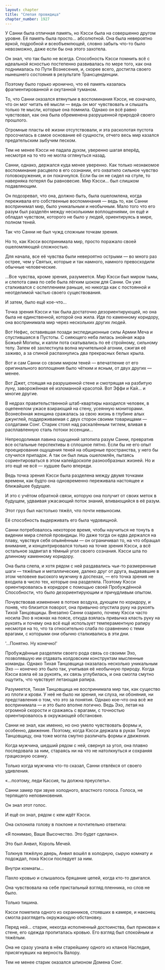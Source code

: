 ```yaml
---
layout: chapter
title: "Слепая провидица"
chapter_number: 1927
---
```




У Санни была отличная память, но Кэсси была на совершенно другом уровне. Её память была просто... абсолютной. Она была невероятно яркой, подробной и всеобъемлющей, словно забыть что-то было невозможно, даже если бы она этого захотела.

Он знал, что так было не всегда. Способность Кэсси помнить всё с идеальной ясностью постепенно развивалась по мере того, как она поднималась по Пути Вознесения, и, скорее всего, достигла своего нынешнего состояния в результате Трансценденции.

Поэтому было горько иронично, что её память казалась фрагментированной и окутанной туманом.

То, что Санни оказался втянутым в воспоминания Кэсси, не означало, что он мог читать её мысли — ведь он мог чувствовать и слышать только те мысли, которые она помнила. Однако он всё равно чувствовал, как она была обременена разрушенной природой своего прошлого.

Огромные пласты её жизни отсутствовали, и эта расколотая пустота просочилась в самое основание её сущности, отчего весь мир казался предательским зыбучим песком.

Тем не менее Кэсси не падала духом, уверенно шагая вперёд, несмотря на то что не могла оглянуться назад.

Санни, однако, держался куда менее уверенно. Как только незнакомое воспоминание расцвело в его сознании, его охватило сильное чувство головокружения, и он покачнулся. Если бы он не сидел на стуле, то наверняка потерял бы равновесие. Мир Кэсси... был слишком подавляющим.

Он подозревал, что она, должно быть, была ошеломлена, когда переживала его собственные воспоминания — ведь то, как Санни воспринимал мир, было уникальным и необычным. Мало того что его разум был разделён между несколькими воплощениями, он ещё и обладал чувством, которого не было у людей, ориентируясь в мире, полном теней.

Так что Санни не был чужд сложным точкам зрения.

Но то, как Кэсси воспринимала мир, просто поражало своей ошеломляющей сложностью.

Для начала, все её чувства были невероятно острыми — во много раз острее, чем у Святых, которые и так намного, намного превосходили обычные человеческие.

...Все чувства, кроме зрения, разумеется. Мир Кэсси был миром тьмы, и слепота сама по себе была лёгким шоком для Санни. Он уже сталкивался с ослеплением раньше, но никогда как с постоянной и неотделимой частью своего существования.

И затем, было ещё кое-что...

Точка зрения Кэсси и так была достаточно дезориентирующей, но она была не единственной, которой она жила. Идя по каменному коридору, она воспринимала мир через нескольких других людей.

Вот Нефис, оставившая позади экспедиционные силы Армии Меча и спустившаяся в Пустоты. С сияющего неба лилась знойная жара Божьей Могилы, и капли пота скатывались по её стройному, сильному телу. Затем её захлестнула волна мучительной агонии, сжигая её заживо, а за спиной распахнулись два прекрасных белых крыла.

Вот и сам Санни со своим миром теней — впечатление от его оригинального воплощения было чётким и ясным, от двух других — менее.

Вот Джет, стоящая на разрушенной стене и смотрящая на разбитую луну, заворожённая её изломанной красотой. Вот Эффи и Кай... и многие другие.

В недрах правительственной штаб-квартиры находился человек, в оцепенелом ужасе взирающий на стену, усеянную мониторами. Вознесённая женщина сражалась за свою жизнь в глубине алых джунглей, поддерживаемая с двух сторон своими товарищами — солдатами Сонг. Старик стоял над раскалённым тиглем, вливая в расплавленную сталь потоки эссенции...

Непреодолимая лавина ощущений затопила разум Санни, превратив все остальные перспективы в сплошное пятно. Если бы не его опыт проецирования ощущения теней на обширные пространства, у него бы случился припадок. А так он был лишь ошеломлён, пытаясь сориентироваться в этом калейдоскопе разнообразных жизней. Но и это ещё не всё — худшее было впереди.

Ведь точка зрения Кэсси была разделена между двумя точками времени, как будто она одновременно переживала настоящее и ближайшее будущее.

И это с учётом обратной связи, которую она получит от своих меток в будущем, удваивая ужасающий поток знаний, вливающийся в её разум.

Этот груз был настолько тяжёл, что почти невыносим.

Её способность выдерживать его была чудовищной.

Санни потребовалось некоторое время, чтобы научиться не тонуть в видении мира слепой провидицы. Но даже тогда он едва держался на плаву, чувствуя себя опьянённым — он ограничивал то, на что обращал внимание, и концентрировался только на точке зрения Кэсси, а всё остальное задвигал в тёмный угол своего сознания. Кэсси шла по длинному каменному коридору.

Она была слепа, и хотя рядом с ней раздавались чьи-то размеренные шаги — тяжёлые и металлические, далеко друг от друга, выдававшие в этом человеке высокого мужчину в доспехах, — его точка зрения не входила в число тех, которые она разделяла. Поэтому Кэсси ориентировалась в коридоре с помощью своей Пробуждённой Способности, что было дезориентирующим и причудливым опытом.

Почувствовав изменение в потоке воздуха, дующем по коридору, и поняв, что близится поворот, она привычно опустила руку на рукоять Тихой Танцовщицы. Внезапно Санни озарило, почему Кэсси часто носила Эхо в ножнах на поясе, откуда взялась привычка класть руку на рукоять и почему она всё ещё использует темпераментную рапиру несмотря на то, что та относительно слаба по сравнению с теми врагами, с которыми они обычно сталкивались в эти дни.

'...Понятно. Ну конечно!'

Пробуждённые разделяли своего рода связь со своими Эхо, позволявшую им отдавать колдовским конструктам мысленные команды. Однако Тихая Танцовщица оказалась несколько уникальным Эхо — конечно это было так, учитывая её необычную природу. Когда Кэсси взяла её за рукоять, их связь углубилась, и она смогла смутно ощутить, что чувствует летающая рапира.

Разумеется, Тихая Танцовщица не воспринимала мир так, как существо из плоти и крови. У неё не было ни зрения, ни слуха, ни обоняния, ни представления о том, что это за понятия. Однако кое-что она всё же воспринимала — и это было вполне логично. Ведь Эхо, летая на огромной скорости и сражаясь с врагами, с точностью ориентировалось в окружающей обстановке.

Санни не знал, как именно, но оно умело чувствовать формы и, особенно, движение. Поэтому, когда Кэсси держала в руках Тихую Танцовщицу, она тоже могла смутно различать формы и движения.

Когда мужчина, шедший рядом с ней, свернул за угол, она плавно последовала за ним, стараясь ни на что не натолкнуться и сохраняя грациозную осанку.

Только когда мужчина что-то сказал, Санни отвлёкся от своего удивления.

«...поэтому, леди Кассия, ты должна преуспеть».

Санни замер при звуке холодного, властного голоса. Голоса, не терпящего неповиновения.

Он знал этот голос.

И ещё он знал, рядом с кем идёт Кэсси.

Она склонила голову в поклоне и почтительно ответила:

«Я понимаю, Ваше Высочество. Это будет сделано».

Это был Анвил, Король Мечей.

Толкнув тяжёлую дверь, Анвил вошёл в холодную, сырую комнату и подождал, пока Кэсси последует за ним.

Внутри комнаты...

Пахло кровью и слышалось бряцание цепей, когда кто-то двигался.

Она чувствовала на себе пристальный взгляд пленника, но слов не было.

Только тишина.

Кэсси пометила одного из охранников, стоявших в камере, и наконец смогла разглядеть окружающую обстановку.

Перед ней... старик, некогда исполненный достоинства, был прикован к стене, его одежда пропиталась кровью. Его взгляд был спокойным и тяжёлым.

Она не сразу узнала в нём старейшину одного из кланов Наследия, присягнувших на верность Валору.

Тем не менее старик оказался шпионом Домена Сонг.

